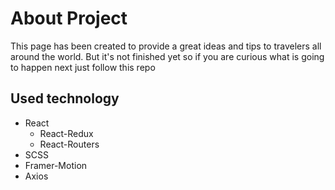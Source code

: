 # About Project

This page has been created to provide a great ideas and tips to travelers all around the world. But it's not finished yet so if you are curious what is going to happen next just follow this repo

## Used technology

- React
  - React-Redux
  - React-Routers
- SCSS
- Framer-Motion
- Axios
